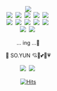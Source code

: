 <div align=center>
  <img src="https://capsule-render.vercel.app/api?type=Waving&color=auto&height=250&section=header&text=GitSoyun✨&fontSize=70"/>
  <br/>
  <!-- Back-End -->
  <img src="https://img.shields.io/badge/Oracle-F80000?style=flat-square&logo=Oracle&logoColor=white"/>&nbsp;
  <img src="https://img.shields.io/badge/MySQL-4479A1?style=flat-square&logo=MySQL&logoColor=white"/>&nbsp;
  <img src="https://img.shields.io/badge/MariaDB-003545?style=flat-square&logo=MariaDB&logoColor=white"/>&nbsp;
  <img src="https://img.shields.io/badge/Java-007396?style=flat-square&logo=java&logoColor=white"/>&nbsp;
  <img src="https://img.shields.io/badge/Spring-6DB33F?style=flat-square&logo=Spring&logoColor=white"/>&nbsp;
  <br/>
  <!-- Front-End -->
  <img src="https://img.shields.io/badge/HTML5-E34F26?style=flat-square&logo=HTML5&logoColor=white"/>&nbsp;
  <img src="https://img.shields.io/badge/CSS3-1572B6?style=flat-square&logo=CSS3&logoColor=white"/>&nbsp;
  <img src="https://img.shields.io/badge/JavaScript-F7DF1E?style=flat-square&logo=JavaScript&logoColor=white"/>&nbsp;
  <img src="https://img.shields.io/badge/jQuery-0769AD?style=flat-square&logo=jQuery&logoColor=white"/>&nbsp;
  <img src="https://img.shields.io/badge/Vue.js-4FC08D?style=flat-square&logo=Vue.js&logoColor=white"/>&nbsp;
  <br/>
  <!-- Contact, Activity -->
  <img src="https://img.shields.io/badge/Photoshop-31A8FF?style=flat-square&logo=Adobe%20Photoshop&logoColor=white"/>&nbsp;
  <img src="https://img.shields.io/badge/Illustrator-FF9A00?style=flat-square&logo=Adobe%20Illustrator&logoColor=white"/>&nbsp;
  <br/>
  <br/>
  ... ing ...🌱
  <br/>
  <br/>
  👸 SO.YUN 💘💖💕💞💗
  <br/>
  <br/>
  <a href="https://github.com/gitsoyun" target="_blank"><img src="https://img.shields.io/badge/Github-181717?style=flat-square&logo=GitHub&logoColor=white"/></a>&nbsp;
  <a href="https://blog.naver.com/so_yuns" target="_blank"><img src="https://img.shields.io/badge/Blog-03C75A?style=flat-square&logo=Naver&logoColor=white"/></a>&nbsp;
<!--  <a href="https://www.instagram.com" target="_blank"><img src="https://img.shields.io/badge/Instagram-E4405F?style=flat-square&logo=Instagram&logoColor=white"/></a> --!>
  <br/>
  <br/>
  <!-- counter -->
 <a href="https://hits.sh/github.com/GitSoyun/" target="_blank"><img alt="Hits" src="https://hits.sh/github.com/GitSoyun.svg?view=today-total&label=%E2%99%A5%20today%2Ftotal&color=FFC0CB&labelColor=9c9c9c"/></a>
</div>



<!--
**GitSoyun/GitSoyun** is a ✨ _special_ ✨ repository because its `README.md` (this file) appears on your GitHub profile.

Here are some ideas to get you started:

- 🔭 I’m currently working on ...
- 🌱 I’m currently learning ...
- 👯 I’m looking to collaborate on ...
- 🤔 I’m looking for help with ...
- 💬 Ask me about ...
- 📫 How to reach me: ...
- 😄 Pronouns: ...
- ⚡ Fun fact: ...
-->
